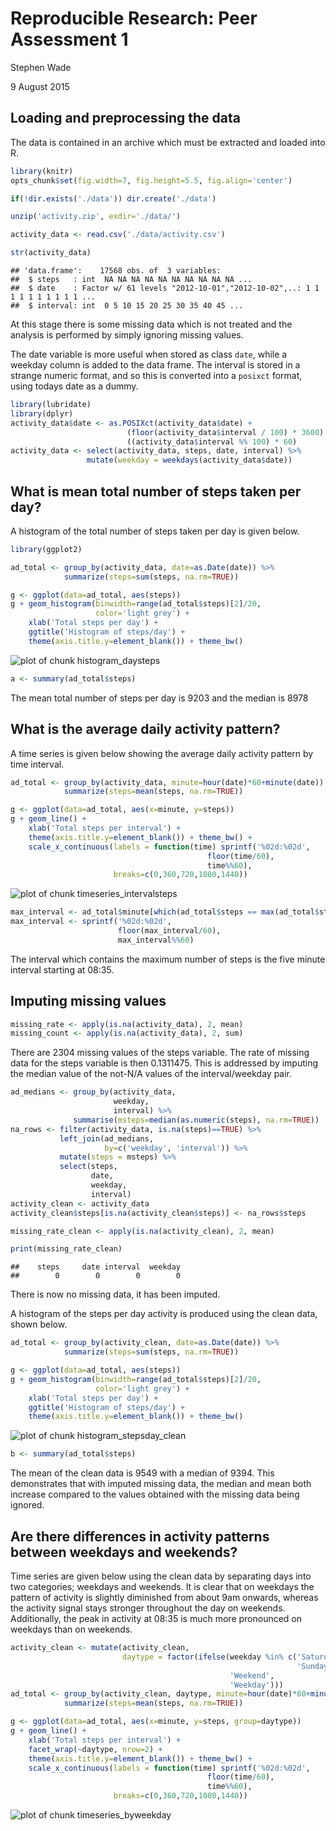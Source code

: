 
# Reproducible Research: Peer Assessment 1

Stephen Wade

9 August 2015


## Loading and preprocessing the data
The data is contained in an archive which must be extracted and loaded into R.



```r
library(knitr)
opts_chunk$set(fig.width=7, fig.height=5.5, fig.align='center')

if(!dir.exists('./data')) dir.create('./data')

unzip('activity.zip', exdir='./data/')

activity_data <- read.csv('./data/activity.csv')

str(activity_data)
```

```
## 'data.frame':	17568 obs. of  3 variables:
##  $ steps   : int  NA NA NA NA NA NA NA NA NA NA ...
##  $ date    : Factor w/ 61 levels "2012-10-01","2012-10-02",..: 1 1 1 1 1 1 1 1 1 1 ...
##  $ interval: int  0 5 10 15 20 25 30 35 40 45 ...
```

At this stage there is some missing data which is not treated and the analysis
is performed by simply ignoring missing values.

The date variable is more useful when stored as class `date`, while a weekday
column is added to the data frame. The interval is stored in a strange numeric
format, and so this is converted into a `posixct` format, using todays date as
a dummy.


```r
library(lubridate)
library(dplyr)
activity_data$date <- as.POSIXct(activity_data$date) +
                          (floor(activity_data$interval / 100) * 3600) +
                          ((activity_data$interval %% 100) * 60)
activity_data <- select(activity_data, steps, date, interval) %>%
                 mutate(weekday = weekdays(activity_data$date))
```


## What is mean total number of steps taken per day?

A histogram of the total number of steps taken per day is given below.


```r
library(ggplot2)

ad_total <- group_by(activity_data, date=as.Date(date)) %>%
            summarize(steps=sum(steps, na.rm=TRUE))

g <- ggplot(data=ad_total, aes(steps))
g + geom_histogram(binwidth=range(ad_total$steps)[2]/20,
                   color='light grey') +
    xlab('Total steps per day') +
    ggtitle('Histogram of steps/day') +
    theme(axis.title.y=element_blank()) + theme_bw()
```

<img src="figure/histogram_daysteps-1.png" title="plot of chunk histogram_daysteps" alt="plot of chunk histogram_daysteps" style="display: block; margin: auto;" />

```r
a <- summary(ad_total$steps)
```

The mean total number of steps per day is 9203 and the median is
8978

## What is the average daily activity pattern?

A time series is given below showing the average daily activity pattern by time
interval.


```r
ad_total <- group_by(activity_data, minute=hour(date)*60+minute(date)) %>%
            summarize(steps=mean(steps, na.rm=TRUE))

g <- ggplot(data=ad_total, aes(x=minute, y=steps))
g + geom_line() +
    xlab('Total steps per interval') +
    theme(axis.title.y=element_blank()) + theme_bw() +
    scale_x_continuous(labels = function(time) sprintf('%02d:%02d', 
                                            floor(time/60),
                                            time%%60),
                       breaks=c(0,360,720,1080,1440))
```

<img src="figure/timeseries_intervalsteps-1.png" title="plot of chunk timeseries_intervalsteps" alt="plot of chunk timeseries_intervalsteps" style="display: block; margin: auto;" />

```r
max_interval <- ad_total$minute[which(ad_total$steps == max(ad_total$steps))]
max_interval <- sprintf('%02d:%02d',
                        floor(max_interval/60), 
                        max_interval%%60)
```

The interval which contains the maximum number of steps is the five minute
interval starting at 08:35.

## Imputing missing values


```r
missing_rate <- apply(is.na(activity_data), 2, mean)
missing_count <- apply(is.na(activity_data), 2, sum)
```

There are 2304 missing values of the steps variable.
The rate of missing data for the steps variable is then
0.1311475. This is addressed by imputing the median value of the not-N/A values of the interval/weekday pair.


```r
ad_medians <- group_by(activity_data, 
                       weekday,
                       interval) %>%
              summarise(msteps=median(as.numeric(steps), na.rm=TRUE))
na_rows <- filter(activity_data, is.na(steps)==TRUE) %>%
           left_join(ad_medians,
                     by=c('weekday', 'interval')) %>%
           mutate(steps = msteps) %>%
           select(steps,
                  date,
                  weekday,
                  interval)
activity_clean <- activity_data
activity_clean$steps[is.na(activity_clean$steps)] <- na_rows$steps

missing_rate_clean <- apply(is.na(activity_clean), 2, mean)

print(missing_rate_clean)
```

```
##    steps     date interval  weekday 
##        0        0        0        0
```
There is now no missing data, it has been imputed.

A histogram of the steps per day activity is produced using the clean data,
shown below.


```r
ad_total <- group_by(activity_clean, date=as.Date(date)) %>%
            summarize(steps=sum(steps, na.rm=TRUE))

g <- ggplot(data=ad_total, aes(steps))
g + geom_histogram(binwidth=range(ad_total$steps)[2]/20,
                   color='light grey') +
    xlab('Total steps per day') +
    ggtitle('Histogram of steps/day') +
    theme(axis.title.y=element_blank()) + theme_bw()
```

<img src="figure/histogram_stepsday_clean-1.png" title="plot of chunk histogram_stepsday_clean" alt="plot of chunk histogram_stepsday_clean" style="display: block; margin: auto;" />

```r
b <- summary(ad_total$steps)
```

The mean of the clean data is 9549 with a median of 9394.
This demonstrates that with imputed missing data, the median and mean both
increase compared to the values obtained with the missing data being ignored.

## Are there differences in activity patterns between weekdays and weekends?

Time series are given below using the clean data by separating days into two
categories; weekdays and weekends. It is clear that on weekdays the pattern
of activity is slightly diminished from about 9am onwards, whereas the 
activity signal stays stronger throughout the day on weekends. Additionally,
the peak in activity at 08:35 is much more pronounced
on weekdays than on weekends.


```r
activity_clean <- mutate(activity_clean,
                         daytype = factor(ifelse(weekday %in% c('Saturday',
                                                                'Sunday'),
                                                 'Weekend',
                                                 'Weekday')))
ad_total <- group_by(activity_clean, daytype, minute=hour(date)*60+minute(date)) %>%
            summarize(steps=mean(steps, na.rm=TRUE))

g <- ggplot(data=ad_total, aes(x=minute, y=steps, group=daytype))
g + geom_line() +
    xlab('Total steps per interval') +
    facet_wrap(~daytype, nrow=2) +
    theme(axis.title.y=element_blank()) + theme_bw() +
    scale_x_continuous(labels = function(time) sprintf('%02d:%02d', 
                                            floor(time/60),
                                            time%%60),
                       breaks=c(0,360,720,1080,1440))
```

<img src="figure/timeseries_byweekday-1.png" title="plot of chunk timeseries_byweekday" alt="plot of chunk timeseries_byweekday" style="display: block; margin: auto;" />
